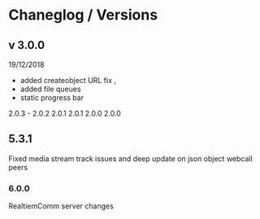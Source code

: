 # Chaneglog / Versions

## v 3.0.0  
19/12/2018
* added createobject URL fix , 
* added file queues 
* static progress bar

2.0.3 - 
2.0.2
2.0.1
2.0.1
2.0.0
2.0.0

## 5.3.1 

Fixed media stream track issues and deep update on json object webcall peers 

### 6.0.0

RealtiemComm server changes 